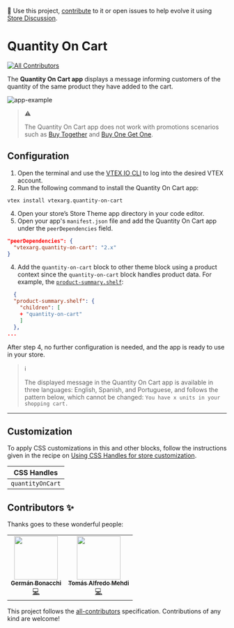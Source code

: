 📢 Use this project, [contribute](https://github.com/vtex-apps/quantity-on-cart) to it or open issues to help evolve it using [Store Discussion](https://github.com/vtex-apps/store-discussion).

# Quantity On Cart

<!-- DOCS-IGNORE:start -->
<!-- ALL-CONTRIBUTORS-BADGE:START - Do not remove or modify this section -->
[![All Contributors](https://img.shields.io/badge/all_contributors-0-orange.svg?style=flat-square)](#contributors-)
<!-- ALL-CONTRIBUTORS-BADGE:END -->
<!-- DOCS-IGNORE:end -->

The **Quantity On Cart app** displays a message informing customers of the quantity of the same product they have added to the cart.

![app-example](https://user-images.githubusercontent.com/67270558/162291375-e469fb78-ef87-4eeb-bd8b-f228a4579a52.gif)

> ⚠️
> 
> The Quantity On Cart app does not work with promotions scenarios such as [Buy Together](https://help.vtex.com/en/tutorial/buy-together--tutorials_323) and [Buy One Get One](https://help.vtex.com/en/tutorial/buy-one-get-one--tutorials_322).

## Configuration 

1. Open the terminal and use the [VTEX IO CLI](https://vtex.io/docs/recipes/development/vtex-io-cli-installment-and-command-reference) to log into the desired VTEX account.
2. Run the following command to install the Quantity On Cart app:
```
vtex install vtexarg.quantity-on-cart
```  
4. Open your store’s Store Theme app directory in your code editor.
5. Open your app's `manifest.json` file and add the Quantity On Cart app under the `peerDependencies` field.

```json
"peerDependencies": {
  "vtexarg.quantity-on-cart": "2.x"
}
```
4. Add the `quantity-on-cart` block to other theme block using a product context since the `quantity-on-cart` block handles product data. For example, the [`product-summary.shelf`](https://developers.vtex.com/vtex-developer-docs/docs/vtex-product-summary-productsummaryshelf#configuration):

```json
  {
  "product-summary.shelf": {
    "children": [
    + "quantity-on-cart"
    ]
  },
...
```
After step 4, no further configuration is needed, and the app is ready to use in your store.

> ℹ️
> 
> The displayed message in the Quantity On Cart app is available in three languages: English, Spanish, and Portuguese, and follows the pattern below, which cannot be changed: `You have x units in your shopping cart.`

---
## Customization

To apply CSS customizations in this and other blocks, follow the instructions given in the recipe on [Using CSS Handles for store customization](https://developers.vtex.com/vtex-developer-docs/docs/vtex-io-documentation-using-css-handles-for-store-customization).

| CSS Handles |
| ----------- | 
| `quantityOnCart` | 

<!-- DOCS-IGNORE:start -->

## Contributors ✨

Thanks goes to these wonderful people:
<table>
  <tr>
    <td align="center"><a href="https://github.com/germanBonacchi"><img src="https://avatars.githubusercontent.com/u/55905671?v=4" width="100px;" alt=""/><br /><sub><b>Germán Bonacchi</b></sub></a><br /><a href="https://github.com/vtex-apps/quantity-on-cart/commits?author=germanBonacchi" title="Code">💻</a></td>
    <td align="center"><a href="https://github.com/tomymehdi"><img src="https://avatars.githubusercontent.com/u/774112?v=4" width="100px;" alt=""/><br /><sub><b>Tomás Alfredo Mehdi</b></sub></a><br /><a href="https://github.com/vtex-apps/quantity-on-cart/commits?author=tomymehdi" title="Code">💻</a></td>
  </tr>
</table>
<!-- ALL-CONTRIBUTORS-LIST:START - Do not remove or modify this section -->
<!-- prettier-ignore-start -->
<!-- markdownlint-disable -->
<!-- markdownlint-enable -->
<!-- prettier-ignore-end -->
<!-- ALL-CONTRIBUTORS-LIST:END -->

This project follows the [all-contributors](https://github.com/all-contributors/all-contributors) specification. Contributions of any kind are welcome!

<!-- DOCS-IGNORE:end -->
